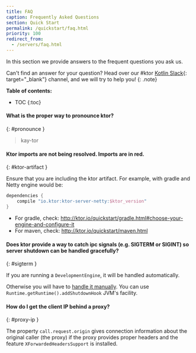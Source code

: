 ```yaml
---
title: FAQ
caption: Frequently Asked Questions 
section: Quick Start
permalink: /quickstart/faq.html
priority: 100
redirect_from:
  - /servers/faq.html
---
```


In this section we provide answers to the frequent questions you ask us.

Can't find an answer for your question? Head over our #ktor [Kotlin Slack](http://slack.kotlinlang.org/){: target="_blank"} channel,
and we will try to help you!
{: .note}

**Table of contents:**

* TOC
{:toc}

#### What is the proper way to pronounce ktor?
{: #pronounce }

> kay-tor

#### Ktor imports are not being resolved. Imports are in red.
{: #ktor-artifact }

Ensure that you are including the ktor artifact. For example, with gradle and Netty engine would be:
```kotlin
dependencies {
    compile "io.ktor:ktor-server-netty:$ktor_version"
}
```
* For gradle, check: <http://ktor.io/quickstart/gradle.html#choose-your-engine-and-configure-it>
* For maven, check: <http://ktor.io/quickstart/maven.html>

#### Does ktor provide a way to catch ipc signals (e.g. SIGTERM or SIGINT) so server shutdown can be handled gracefully?
{: #sigterm }

If you are running a `DevelopmentEngine`, it will be handled automatically.

Otherwise you will have to [handle it manually](https://github.com/ktorio/ktor/blob/80f8c7bf352ac8075b8922b7f1aa94d7dc2ffdce/ktor-server/ktor-server-cio/src/io/ktor/server/cio/DevelopmentEngine.kt#L12).
You can use `Runtime.getRuntime().addShutdownHook` JVM's facility.

#### How do I get the client IP behind a proxy?
{: #proxy-ip }

The property `call.request.origin` gives connection information about the original caller (the proxy)
if the proxy provides proper headers and the feature `XForwardedHeadersSupport` is installed.

